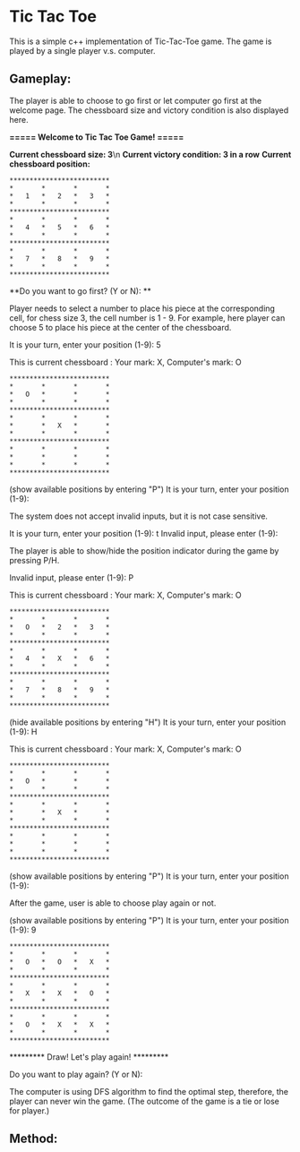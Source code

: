 # Tic Tac Toe

This is a simple c++ implementation of Tic-Tac-Toe game. The game is played by a single player v.s. computer.

## Gameplay:

The player is able to choose to go first or let computer go first at the welcome page.
The chessboard size and victory condition is also displayed here.

**===== Welcome to Tic Tac Toe Game! =====**

**Current chessboard size: 3**\n
**Current victory condition: 3 in a row**
**Current chessboard position:**


	*************************
	*       *       *       *
	*   1   *   2   *   3   *
	*       *       *       *
	*************************
	*       *       *       *
	*   4   *   5   *   6   *
	*       *       *       *
	*************************
	*       *       *       *
	*   7   *   8   *   9   *
	*       *       *       *
	*************************


**Do you want to go first? (Y or N): **


Player needs to select a number to place his piece at the corresponding cell, for chess size 3, the cell number is 1 - 9.
For example, here player can choose 5 to place his piece at the center of the chessboard.


It is your turn, enter your position (1-9): 5

This is current chessboard :
Your mark: X,  Computer's mark: O

	*************************
	*       *       *       *
	*   O   *       *       *
	*       *       *       *
	*************************
	*       *       *       *
	*       *   X   *       *
	*       *       *       *
	*************************
	*       *       *       *
	*       *       *       *
	*       *       *       *
	*************************

(show available positions by entering "P")
It is your turn, enter your position (1-9): 

The system does not accept invalid inputs, but it is not case sensitive.

It is your turn, enter your position (1-9): t
Invalid input, please enter (1-9): 

The player is able to show/hide the position indicator during the game by pressing P/H.

Invalid input, please enter (1-9): P

This is current chessboard :
Your mark: X,  Computer's mark: O

	*************************
	*       *       *       *
	*   O   *   2   *   3   *
	*       *       *       *
	*************************
	*       *       *       *
	*   4   *   X   *   6   *
	*       *       *       *
	*************************
	*       *       *       *
	*   7   *   8   *   9   *
	*       *       *       *
	*************************

(hide available positions by entering "H")
It is your turn, enter your position (1-9): H

This is current chessboard :
Your mark: X,  Computer's mark: O

	*************************
	*       *       *       *
	*   O   *       *       *
	*       *       *       *
	*************************
	*       *       *       *
	*       *   X   *       *
	*       *       *       *
	*************************
	*       *       *       *
	*       *       *       *
	*       *       *       *
	*************************

(show available positions by entering "P")
It is your turn, enter your position (1-9):

After the game, user is able to choose play again or not.

(show available positions by entering "P")
It is your turn, enter your position (1-9): 9

	*************************
	*       *       *       *
	*   O   *   O   *   X   *
	*       *       *       *
	*************************
	*       *       *       *
	*   X   *   X   *   O   *
	*       *       *       *
	*************************
	*       *       *       *
	*   O   *   X   *   X   *
	*       *       *       *
	*************************


********* Draw! Let's play again! *********


Do you want to play again? (Y or N):

The computer is using DFS algorithm to find the optimal step, therefore, the player can never win the game. (The outcome of the game is a tie or lose for player.)

## Method:
